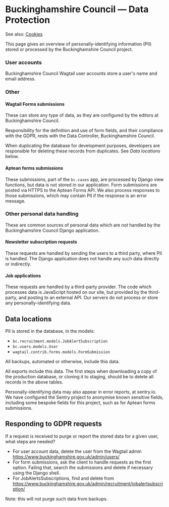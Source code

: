 # Buckinghamshire Council — Data Protection

See also: [Cookies](cookies.md)

This page gives an overview of personally-identifying information (PII) stored or processed by the Buckinghamshire Council project.

### User accounts

Buckinghamshire Council Wagtail user accounts store a user's name and email address.

### Other

#### Wagtail Forms submissions

These can store any type of data, as they are configured by the editors at Buckinghamshire Council.

Responsibility for the definition and use of form fields, and their compliance with the GDPR, rests with the Data Controller, Buckinghamshire Council.

When duplicating the database for development purposes, developers are responsible for deleting these records from duplicates. See _Data locations_ below.

#### Aptean forms submissions

These submissions, part of the `bc.cases` app, are processed by Django view functions, but data is not stored in our application. Form submissions are posted via HTTPS to the Aptean Forms API. We also process responses to those submissions, which may contain PII if the response is an error message.

### Other personal data handling

These are common sources of personal data which are _not_ handled by the Buckinghamshire Council Django application.

#### Newsletter subscription requests

These requests are handled by sending the users to a third party, where PII is handled. The Django application does not handle any such data directly or indirectly.

#### Job applications

These requests are handled by a third-party provider. The code which processes data is JavaScript hosted on our site, but provided by the third-party, and posting to an external API. Our servers do not process or store any personally-identifying data.

## Data locations

PII is stored in the database, in the models:

- `bc.recruitment.models.JobAlertSubscription`
- `bc.users.models.User`
- `wagtail.contrib.forms.models.FormSubmission`

All backups, automated or otherwise, include this data.

All exports include this data. The first steps when downloading a copy of the production database, or cloning it to staging, should be to delete all records in the above tables.

Personally-identifying data may also appear in error reports, at sentry.io. We have configured the Sentry project to anonymise known sensitive fields, including some bespoke fields for this project, such as for Aptean forms submissions.

## Responding to GDPR requests

If a request is received to purge or report the stored data for a given user, what steps are needed?

- For user account data, delete the user from the Wagtail admin https://www.buckinghamshire.gov.uk/admin/users/
- For form submissions, ask the client to handle requests as the first option. Failing that, search the submissions and delete if necessary using the Django shell.
- For JobAlertsSubscriptions, find and delete from https://www.buckinghamshire.gov.uk/admin/recruitment/jobalertsubscription/

Note: this will not purge such data from backups.
